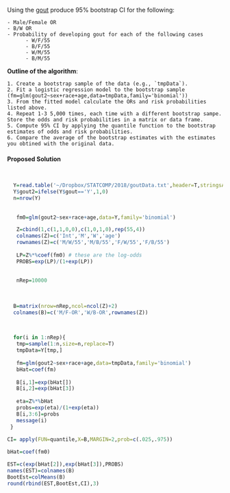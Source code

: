 Using the [gout](https://github.com/gdlc/STAT_COMP/blob/master/goutData.txt) produce 95% bootstrap CI for the following:

    - Male/Female OR
    - B/W OR
    - Probability of developing gout for each of the following cases
          - W/F/55
          - B/F/55
          - W/M/55
          - B/M/55
       
**Outline of the algorithm**:

    1. Create a bootstrap sample of the data (e.g., `tmpData`).
    2. Fit a logistic regression model to the bootstrap sample (fm=glm(gout2~sex+race+age,data=tmpData,family='binomial'))
    3. From the fitted model calculate the ORs and risk probabilities listed above. 
    4. Repeat 1-3 5,000 times, each time with a different bootstrap sampe. Store the odds and risk probabilities in a matrix or data frame.
    5. Compute 95% CI by applying the quantile function to the bootstrap estimates of odds and risk probabilities. 
    6. Compare the average of the bootstrap estimates with the estimates you obtined with the original data.


#### Proposed Solution


```r


  Y=read.table('~/Dropbox/STATCOMP/2018/goutData.txt',header=T,stringsAsFactors=F)
  Y$gout2=ifelse(Y$gout=='Y',1,0) 
  n=nrow(Y)
  
  
   fm0=glm(gout2~sex+race+age,data=Y,family='binomial')

   Z=cbind(1,c(1,1,0,0),c(1,0,1,0),rep(55,4))
   colnames(Z)=c('Int','M','W','age')
   rownames(Z)=c('M/W/55','M/B/55','F/W/55','F/B/55')
   
   LP=Z%*%coef(fm0) # these are the log-odds
   PROBS=exp(LP)/(1+exp(LP))
   
   
   nRep=10000
  
 
  
  B=matrix(nrow=nRep,ncol=ncol(Z)+2) 
  colnames(B)=c('M/F-OR','W/B-OR',rownames(Z))
  

  
  for(i in 1:nRep){
   tmp=sample(1:n,size=n,replace=T)
   tmpData=Y[tmp,]
   
   fm=glm(gout2~sex+race+age,data=tmpData,family='binomial')
   bHat=coef(fm)
   
   B[i,1]=exp(bHat[])
   B[i,2]=exp(bHat[3])
   
   eta=Z%*%bHat
   probs=exp(eta)/(1+exp(eta))
   B[i,3:6]=probs
   message(i)	
 }
 
CI= apply(FUN=quantile,X=B,MARGIN=2,prob=c(.025,.975))

bHat=coef(fm0)

EST=c(exp(bHat[2]),exp(bHat[3]),PROBS)
names(EST)=colnames(B)
BootEst=colMeans(B)
round(rbind(EST,BootEst,CI),3)
```
